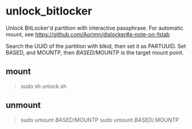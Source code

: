 # unlock_bitlocker

Unlock BitLocker'd partition with interactive passphrase.
For automatic mount, see https://github.com/Aorimn/dislocker#a-note-on-fstab

Search the UUID of the partition with blkid, then set it as PARTUUID.
Set BASED, and MOUNTP, then $BASED/$MOUNTP is the target mount point.

## mount
> sudo sh unlock.sh

## unmount
> sudo umount $BASED/$MOUNTP
> sudo umount $BASED/.$MOUNTP

<!-- end of file -->
